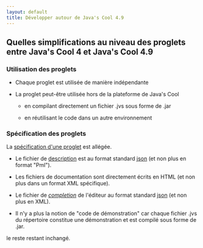 ```yaml
---
layout: default
title: Développer autour de Java's Cool 4.9
---
```


## Quelles simplifications au niveau des proglets entre Java's Cool 4 et Java's Cool 4.9

### Utilisation des proglets

* Chaque proglet est utilisée de manière indépendante

* La proglet peut-être utilisée hors de la plateforme de Java's Cool 

  * en compilant directement un fichier .jvs sous forme de .jar

  * en réutilisant le code dans un autre environnement

### Spécification des proglets

La [spécification d'une proglet](./specification.html) est allégée.

* Le fichier de [description](./proglet-json.html) est au format standard [json](http://www.json.org) (et non plus en format "Pml").

* Les fichiers de documentation sont directement écrits en HTML (et non plus dans un format XML spécifique).

* Le fichier de  *[completion](./completion-json.html)* de l'éditeur au format standard [json](http://www.json.org) (et non plus en XML).

* Il n'y a plus la notion de "code de démonstration" car chaque fichier .jvs du répertoire constitue une démonstration et est compilé sous forme de .jar.

le reste restant inchangé.
